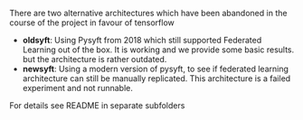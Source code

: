 There are two alternative architectures which have been abandoned in the course of the project in favour of tensorflow

- **oldsyft**: Using Pysyft from 2018 which still supported Federated Learning out of the box. It is working and we provide some basic results. but the architecture is rather outdated.
- **newsyft**: Using a modern version of pysyft, to see if federated learning architecture can still be manually replicated. This architecture is a failed experiment and not runnable.

For details see README in separate subfolders